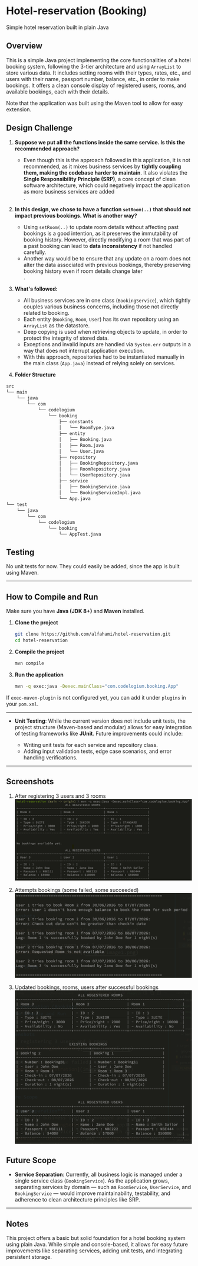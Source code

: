 # Hotel-reservation (Booking)

Simple hotel reservation built in plain Java

## Overview

This is a simple Java project implementing the core functionalities of a hotel booking system, following the 3-tier architecture and using `ArrayList` to store various data. It includes setting rooms with their types, rates, etc., and users with their name, passport number, balance, etc., in order to make bookings.
It offers a clean console display of registered users, rooms, and available bookings, each with their details.

Note that the application was built using the Maven tool to allow for easy extension.

## Design Challenge

1. **Suppose we put all the functions inside the same service. Is this the recommended approach?**

   * Even though this is the approach followed in this application, it is not recommended, as it mixes business services by **tightly coupling them, making the codebase harder to maintain**. It also violates the **Single Responsibility Principle (SRP)**, a core concept of clean software architecture, which could negatively impact the application as more business services are added<br>.

2. **In this design, we chose to have a function `setRoom(..)` that should not impact previous bookings. What is another way?**

   * Using `setRoom(..)` to update room details without affecting past bookings is a good intention, as it preserves the immutability of booking history. However, directly modifying a room that was part of a past booking can lead to **data inconsistency** if not handled carefully.
   * Another way would be to ensure that any update on a room does not alter the data associated with previous bookings, thereby preserving booking history even if room details change later<br>.

3. **What's followed:**

   * All business services are in one class (`BookingService`), which tightly couples various business concerns, including those not directly related to booking.
   * Each entity (`Booking`, `Room`, `User`) has its own repository using an `ArrayList` as the datastore.
   * Deep copying is used when retrieving objects to update, in order to protect the integrity of stored data.
   * Exceptions and invalid inputs are handled via `System.err` outputs in a way that does not interrupt application execution.
   * With this approach, repositories had to be instantiated manually in the main class (`App.java`) instead of relying solely on services.

4. **Folder Structure**

```
src
└── main
    └── java
        └── com
            └── codelogium
                └── booking
                    ├── constants
                    │   └── RoomType.java
                    ├── entity
                    │   ├── Booking.java
                    │   ├── Room.java
                    │   └── User.java
                    ├── repository
                    │   ├── BookingRepository.java
                    │   ├── RoomRepository.java
                    │   └── UserRepository.java
                    ├── service
                    │   ├── BookingService.java
                    │   └── BookingServiceImpl.java
                    └── App.java
└── test
    └── java
        └── com
            └── codelogium
                └── booking
                    └── AppTest.java
```

## Testing

No unit tests for now.
They could easily be added, since the app is built using Maven.

---

## How to Compile and Run

Make sure you have **Java (JDK 8+)** and **Maven** installed.

1. **Clone the project**

   ```bash
   git clone https://github.com/alfahami/hotel-reservation.git
   cd hotel-reservation
   ```

2. **Compile the project**

   ```bash
   mvn compile
   ```

3. **Run the application**

   ```bash
   mvn -q exec:java -Dexec.mainClass="com.codelogium.booking.App"
   ```
 If `exec-maven-plugin` is not configured yet, you can add it under `plugins` in your `pom.xml`.

---

* **Unit Testing**:
  While the current version does not include unit tests, the project structure (Maven-based and modular) allows for easy integration of testing frameworks like **JUnit**.
  Future improvements could include:

  * Writing unit tests for each service and repository class.
  * Adding input validation tests, edge case scenarios, and error handling verifications.
---

## Screenshots
1. After registering 3 users and 3 rooms
![User and Rooms registration](images/image1.png)

2. Attempts bookings (some failed, some succeeded)
![Attempts booking](images/image2.png)

1. Updated bookings, rooms, users after successful bookings
![Updated rooms, users, infos after bookings](images/image3.png)

## Future Scope

* **Service Separation**:
  Currently, all business logic is managed under a single service class (`BookingService`). As the application grows, separating services by domain — such as `RoomService`, `UserService`, and `BookingService` — would improve maintainability, testability, and adherence to clean architecture principles like SRP.
---

## Notes

This project offers a basic but solid foundation for a hotel booking system using plain Java. While simple and console-based, it allows for easy future improvements like separating services, adding unit tests, and integrating persistent storage.




